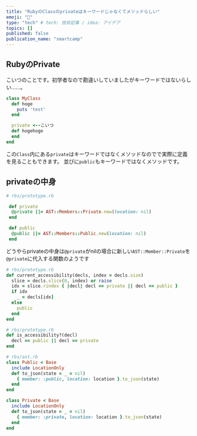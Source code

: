 ```yaml
---
title: "RubyのClassのprivateはキーワードじゃなくてメソッドらしい"
emoji: "🐼"
type: "tech" # tech: 技術記事 / idea: アイデア
topics: []
published: false
publication_name: "smartcamp"
---
```


## RubyのPrivate

こいつのことです。初学者なので勘違いしていましたがキーワードではないらしい……。

```ruby
class MyClass
  def hoge
    puts 'test'
  end

  private <--こいつ
  def hogehoge
  end
end
```

この`Class`内にある`private`はキーワードではなくメソッドなのでで実際に定義を見ることもできます。
並びに`public`もキーワードではなくメソッドです。

## privateの中身

```ruby
# rbs/prototype.rb

 def private
  @private ||= AST::Members::Private.new(location: nil)
 end

 def public
  @public ||= AST::Members::Public.new(location: nil)
 end
```

どうやらprivateの中身は`@private`がnilの場合に新しい`AST::Member::Private`を`@private`に代入する関数のようです

```ruby
# rbs/prototype.rb
def current_accessibility(decls, index = decls.size)
  slice = decls.slice(0, index) or raise
  idx = slice.rindex { |decl| decl == private || decl == public }
  if idx
    _ = decls[idx]
  else
    public
  end
end
```

```ruby
# rbs/prototype.rb
def is_accessibility?(decl)
  decl == public || decl == private
end
```

```ruby
# rbs/ast.rb
class Public < Base
  include LocationOnly
  def to_json(state = _ = nil)
    { member: :public, location: location }.to_json(state)
  end
end

class Private < Base
  include LocationOnly
  def to_json(state = _ = nil)
    { member: :private, location: location }.to_json(state)
  end
end
```
